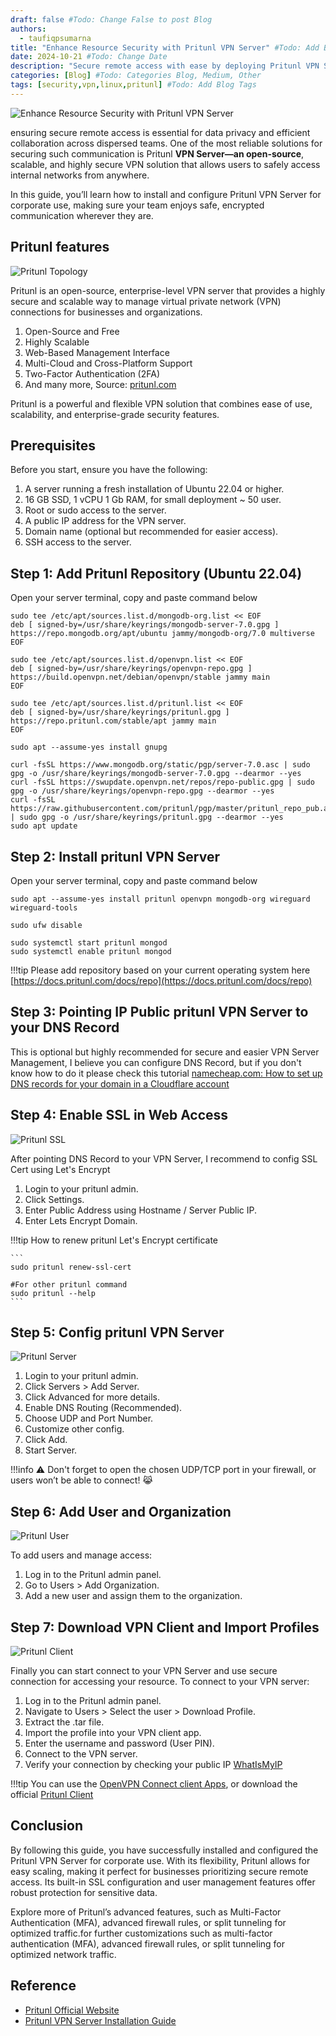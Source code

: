 ```yaml
---
draft: false #Todo: Change False to post Blog
authors: 
  - taufiqpsumarna
title: "Enhance Resource Security with Pritunl VPN Server" #Todo: Add Blog Title
date: 2024-10-21 #Todo: Change Date
description: "Secure remote access with ease by deploying Pritunl VPN Server for your corporate needs." #Todo: Add Short Description / Subtitle
categories: [Blog] #Todo: Categories Blog, Medium, Other
tags: [security,vpn,linux,pritunl] #Todo: Add Blog Tags
---
```


![Enhance Resource Security with Pritunl VPN Server](/assets/images/Enhance-Resource-Security-with-Pritunl-VPN-Server.png)

ensuring secure remote access is essential for data privacy and efficient collaboration across dispersed teams. One of the most reliable solutions for securing such communication is Pritunl **VPN Server—an open-source**, scalable, and highly secure VPN solution that allows users to safely access internal networks from anywhere.

In this guide, you’ll learn how to install and configure Pritunl VPN Server for corporate use, making sure your team enjoys safe, encrypted communication wherever they are.

## Pritunl features

![Pritunl Topology](/assets/images/pritunl-site-to-site.png)

Pritunl is an open-source, enterprise-level VPN server that provides a highly secure and scalable way to manage virtual private network (VPN) connections for businesses and organizations.

1. Open-Source and Free
2. Highly Scalable
3. Web-Based Management Interface
4. Multi-Cloud and Cross-Platform Support
5. Two-Factor Authentication (2FA)
6. And many more, Source: [pritunl.com](https://pritunl.com/)

Pritunl is a powerful and flexible VPN solution that combines ease of use, scalability, and enterprise-grade security features.

## Prerequisites

Before you start, ensure you have the following:

1. A server running a fresh installation of Ubuntu 22.04 or higher.
2. 16 GB SSD, 1 vCPU 1 Gb RAM, for small deployment ~ 50 user.
3. Root or sudo access to the server.
4. A public IP address for the VPN server.
5. Domain name (optional but recommended for easier access).
6. SSH access to the server.

## Step 1: Add Pritunl Repository (Ubuntu 22.04)

Open your server terminal, copy and paste command below

```
sudo tee /etc/apt/sources.list.d/mongodb-org.list << EOF
deb [ signed-by=/usr/share/keyrings/mongodb-server-7.0.gpg ] https://repo.mongodb.org/apt/ubuntu jammy/mongodb-org/7.0 multiverse
EOF

sudo tee /etc/apt/sources.list.d/openvpn.list << EOF
deb [ signed-by=/usr/share/keyrings/openvpn-repo.gpg ] https://build.openvpn.net/debian/openvpn/stable jammy main
EOF

sudo tee /etc/apt/sources.list.d/pritunl.list << EOF
deb [ signed-by=/usr/share/keyrings/pritunl.gpg ] https://repo.pritunl.com/stable/apt jammy main
EOF

sudo apt --assume-yes install gnupg

curl -fsSL https://www.mongodb.org/static/pgp/server-7.0.asc | sudo gpg -o /usr/share/keyrings/mongodb-server-7.0.gpg --dearmor --yes
curl -fsSL https://swupdate.openvpn.net/repos/repo-public.gpg | sudo gpg -o /usr/share/keyrings/openvpn-repo.gpg --dearmor --yes
curl -fsSL https://raw.githubusercontent.com/pritunl/pgp/master/pritunl_repo_pub.asc | sudo gpg -o /usr/share/keyrings/pritunl.gpg --dearmor --yes
sudo apt update
```

## Step 2: Install pritunl VPN Server

Open your server terminal, copy and paste command below
```
sudo apt --assume-yes install pritunl openvpn mongodb-org wireguard wireguard-tools

sudo ufw disable

sudo systemctl start pritunl mongod
sudo systemctl enable pritunl mongod
```

!!!tip
    Please add repository based on your current operating system here
    [https://docs.pritunl.com/docs/repo](https://docs.pritunl.com/docs/repo)

## Step 3: Pointing IP Public pritunl VPN Server to your DNS Record

This is optional but highly recommended for secure and easier VPN Server Management, I believe you can configure DNS Record, but if you don't know how to do it please check this tutorial [namecheap.com: How to set up DNS records for your domain in a Cloudflare account](https://www.namecheap.com/support/knowledgebase/article.aspx/9607/2210/how-to-set-up-dns-records-for-your-domain-in-a-cloudflare-account/)

## Step 4: Enable SSL in Web Access

![Pritunl SSL](/assets/images/pritunl-ssl.png)

After pointing DNS Record to your VPN Server, I recommend to config SSL Cert using Let's Encrypt

1. Login to your pritunl admin.
2. Click Settings.
3. Enter Public Address using Hostname / Server Public IP.
4. Enter Lets Encrypt Domain.

!!!tip
    How to renew pritunl Let's Encrypt certificate

    ```
    sudo pritunl renew-ssl-cert
    
    #For other pritunl command
    sudo pritunl --help
    ```

## Step 5: Config pritunl VPN Server

![Pritunl Server](/assets/images/pritunl-server.png)

1. Login to your pritunl admin.
2. Click Servers > Add Server.
3. Click Advanced for more details.
4. Enable DNS Routing (Recommended).
5. Choose UDP and Port Number.
6. Customize other config.
7. Click Add.
8. Start Server.


!!!info
    ⚠️ Don't forget to open the chosen UDP/TCP port in your firewall, or users won’t be able to connect! 😹

## Step 6: Add User and Organization

![Pritunl User](/assets/images/pritunl-user.png)

To add users and manage access:

1. Log in to the Pritunl admin panel.
2. Go to Users > Add Organization.
3. Add a new user and assign them to the organization.

## Step 7: Download VPN Client and Import Profiles

![Pritunl Client](/assets/images/pritunl-vpn-client.png)

Finally you can start connect to your VPN Server and use secure connection for accessing your resource. To connect to your VPN server:

1. Log in to the Pritunl admin panel.
2. Navigate to Users > Select the user > Download Profile.
3. Extract the .tar file.
4. Import the profile into your VPN client app.
5. Enter the username and password (User PIN).
6. Connect to the VPN server.
7. Verify your connection by checking your public IP [WhatIsMyIP](https://whatismyip.com/)

!!!tip
    You can use the [OpenVPN Connect client Apps](https://openvpn.net/client/), or download the official [Pritunl Client](https://client.pritunl.com/)

## Conclusion
By following this guide, you have successfully installed and configured the Pritunl VPN Server for corporate use. With its flexibility, Pritunl allows for easy scaling, making it perfect for businesses prioritizing secure remote access. Its built-in SSL configuration and user management features offer robust protection for sensitive data.

Explore more of Pritunl’s advanced features, such as Multi-Factor Authentication (MFA), advanced firewall rules, or split tunneling for optimized traffic.for further customizations such as multi-factor authentication (MFA), advanced firewall rules, or split tunneling for optimized network traffic.

## Reference

- [Pritunl Official Website](https://pritunl.com/)
- [Pritunl VPN Server Installation Guide](https://docs.pritunl.com/docs/installation)
